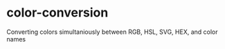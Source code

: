 color-conversion
================

Converting colors simultaniously between RGB, HSL, SVG, HEX, and color names

